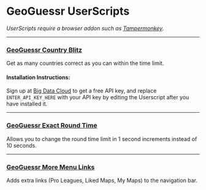 # GeoGuessr UserScripts

*UserScripts require a browser addon such as [Tampermonkey](https://www.tampermonkey.net/).*

---

### **[GeoGuessr Country Blitz](https://github.com/miraclewhips/geoguessr-userscripts/raw/master/geoguessr-country-blitz.user.js)**

Get as many countries correct as you can within the time limit.

#### **Installation Instructions:**

Sign up at  [Big Data Cloud](https://www.bigdatacloud.com/)  to get a free API key, and replace  `ENTER_API_KEY_HERE`  with your API key by editing the Userscript after you have installed it.

---

### **[GeoGuessr Exact Round Time](https://github.com/miraclewhips/geoguessr-userscripts/raw/master/geoguessr-exact-round-time.user.js)**

Allows you to change the round time limit in 1 second increments instead of 10 seconds.

---

### **[GeoGuessr More Menu Links](https://github.com/miraclewhips/geoguessr-userscripts/raw/master/geoguessr-more-menu-links.user.js)**

Adds extra links (Pro Leagues, Liked Maps, My Maps) to the navigation bar.